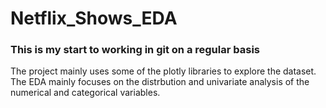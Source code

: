 # Netflix_Shows_EDA
### This is my start to working in git on a regular basis 
The project mainly uses some of the plotly libraries to explore the dataset. The EDA mainly focuses on the distrbution and univariate analysis of the numerical and categorical variables. 
